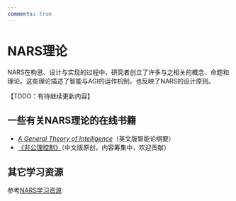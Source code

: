 ```yaml
---
comments: true
---
```


# NARS理论

NARS在构思、设计与实现的过程中，研究者创立了许多与之相关的概念、命题和理论。这些理论描述了智能与AGI的运作机制，也反映了NARS的设计原则。

【TODO：有待继续更新内容】

## 一些有关NARS理论的在线书籍

- [*A General Theory of Intelligence*](gti/index.md)（英文版智能论纲要）
- [《非公理控制》](nac/index.md)（中文版原创，内容筹集中，欢迎贡献）

## 其它学习资源

参考[NARS学习资源](./learning_resources.md)
